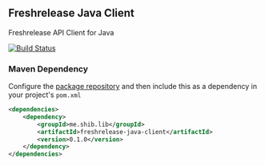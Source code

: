 ## Freshrelease Java Client
Freshrelease API Client for Java

[![Build Status](https://gitlab.com/shibme/freshrelease-java-client/badges/master/pipeline.svg)](https://gitlab.com/shibme/freshrelease-java-client/pipelines)

### Maven Dependency
Configure the [package repository](https://gitlab.com/shibme/packages) and then include this as a dependency in your project's `pom.xml`
```xml
<dependencies>
    <dependency>
        <groupId>me.shib.lib</groupId>
        <artifactId>freshrelease-java-client</artifactId>
        <version>0.1.0</version>
    </dependency>
</dependencies>
```
